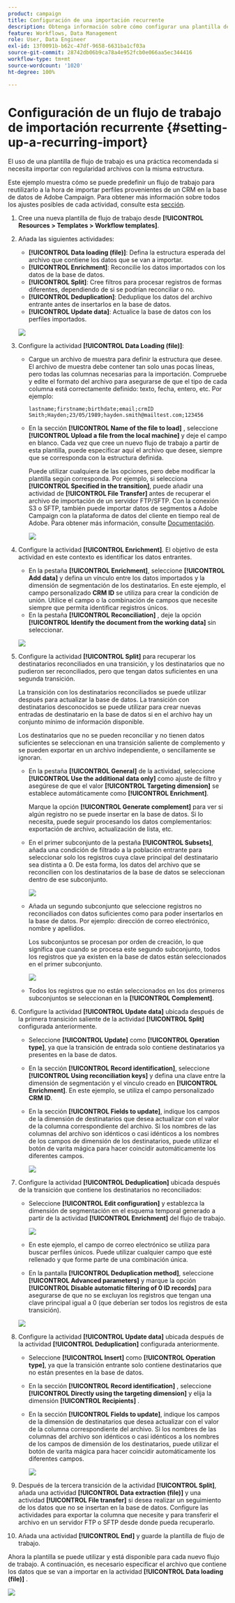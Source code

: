 ```yaml
---
product: campaign
title: Configuración de una importación recurrente
description: Obtenga información sobre cómo configurar una plantilla de flujo de trabajo para importaciones recurrentes.
feature: Workflows, Data Management
role: User, Data Engineer
exl-id: 13f0091b-b62c-47df-9658-6631ba1cf03a
source-git-commit: 28742db06b9ca78a4e952fcb0e066aa5ec344416
workflow-type: tm+mt
source-wordcount: '1020'
ht-degree: 100%

---
```


# Configuración de un flujo de trabajo de importación recurrente {#setting-up-a-recurring-import}



El uso de una plantilla de flujo de trabajo es una práctica recomendada si necesita importar con regularidad archivos con la misma estructura.

Este ejemplo muestra cómo se puede predefinir un flujo de trabajo para reutilizarlo a la hora de importar perfiles provenientes de un CRM en la base de datos de Adobe Campaign. Para obtener más información sobre todos los ajustes posibles de cada actividad, consulte esta [sección](activities.md).

1. Cree una nueva plantilla de flujo de trabajo desde **[!UICONTROL Resources > Templates > Workflow templates]**.
1. Añada las siguientes actividades:

   * **[!UICONTROL Data loading (file)]**: Defina la estructura esperada del archivo que contiene los datos que se van a importar.
   * **[!UICONTROL Enrichment]**: Reconcilie los datos importados con los datos de la base de datos.
   * **[!UICONTROL Split]**: Cree filtros para procesar registros de formas diferentes, dependiendo de si se podrían reconciliar o no.
   * **[!UICONTROL Deduplication]**: Deduplique los datos del archivo entrante antes de insertarlos en la base de datos.
   * **[!UICONTROL Update data]**: Actualice la base de datos con los perfiles importados.

   ![](assets/import_template_example0.png)

1. Configure la actividad **[!UICONTROL Data Loading (file)]**:

   * Cargue un archivo de muestra para definir la estructura que desee. El archivo de muestra debe contener tan solo unas pocas líneas, pero todas las columnas necesarias para la importación. Compruebe y edite el formato del archivo para asegurarse de que el tipo de cada columna está correctamente definido: texto, fecha, entero, etc. Por ejemplo:

     ```
     lastname;firstname;birthdate;email;crmID
     Smith;Hayden;23/05/1989;hayden.smith@mailtest.com;123456
     ```

   * En la sección **[!UICONTROL Name of the file to load]** , seleccione **[!UICONTROL Upload a file from the local machine]** y deje el campo en blanco. Cada vez que cree un nuevo flujo de trabajo a partir de esta plantilla, puede especificar aquí el archivo que desee, siempre que se corresponda con la estructura definida.

     Puede utilizar cualquiera de las opciones, pero debe modificar la plantilla según corresponda. Por ejemplo, si selecciona **[!UICONTROL Specified in the transition]**, puede añadir una actividad de **[!UICONTROL File Transfer]** antes de recuperar el archivo de importación de un servidor FTP/SFTP. Con la conexión S3 o SFTP, también puede importar datos de segmentos a Adobe Campaign con la plataforma de datos del cliente en tiempo real de Adobe. Para obtener más información, consulte [Documentación](https://experienceleague.adobe.com/docs/experience-platform/destinations/catalog/email-marketing/adobe-campaign.html?lang=es).

     ![](assets/import_template_example1.png)

1. Configure la actividad **[!UICONTROL Enrichment]**. El objetivo de esta actividad en este contexto es identificar los datos entrantes.

   * En la pestaña **[!UICONTROL Enrichment]**, seleccione **[!UICONTROL Add data]** y defina un vínculo entre los datos importados y la dimensión de segmentación de los destinatarios. En este ejemplo, el campo personalizado **CRM ID** se utiliza para crear la condición de unión. Utilice el campo o la combinación de campos que necesite siempre que permita identificar registros únicos.
   * En la pestaña **[!UICONTROL Reconciliation]** , deje la opción **[!UICONTROL Identify the document from the working data]** sin seleccionar.

   ![](assets/import_template_example2.png)

1. Configure la actividad **[!UICONTROL Split]** para recuperar los destinatarios reconciliados en una transición, y los destinatarios que no pudieron ser reconciliados, pero que tengan datos suficientes en una segunda transición.

   La transición con los destinatarios reconciliados se puede utilizar después para actualizar la base de datos. La transición con destinatarios desconocidos se puede utilizar para crear nuevas entradas de destinatario en la base de datos si en el archivo hay un conjunto mínimo de información disponible.

   Los destinatarios que no se pueden reconciliar y no tienen datos suficientes se seleccionan en una transición saliente de complemento y se pueden exportar en un archivo independiente, o sencillamente se ignoran.

   * En la pestaña **[!UICONTROL General]** de la actividad, seleccione **[!UICONTROL Use the additional data only]** como ajuste de filtro y asegúrese de que el valor **[!UICONTROL Targeting dimension]** se establece automáticamente como **[!UICONTROL Enrichment]**.

     Marque la opción **[!UICONTROL Generate complement]** para ver si algún registro no se puede insertar en la base de datos. Si lo necesita, puede seguir procesando los datos complementarios: exportación de archivo, actualización de lista, etc.

   * En el primer subconjunto de la pestaña **[!UICONTROL Subsets]**, añada una condición de filtrado a la población entrante para seleccionar solo los registros cuya clave principal del destinatario sea distinta a 0. De esta forma, los datos del archivo que se reconcilien con los destinatarios de la base de datos se seleccionan dentro de ese subconjunto.

     ![](assets/import_template_example3.png)

   * Añada un segundo subconjunto que seleccione registros no reconciliados con datos suficientes como para poder insertarlos en la base de datos. Por ejemplo: dirección de correo electrónico, nombre y apellidos.

     Los subconjuntos se procesan por orden de creación, lo que significa que cuando se procesa este segundo subconjunto, todos los registros que ya existen en la base de datos están seleccionados en el primer subconjunto.

     ![](assets/import_template_example3_2.png)

   * Todos los registros que no están seleccionados en los dos primeros subconjuntos se seleccionan en la **[!UICONTROL Complement]**.

1. Configure la actividad **[!UICONTROL Update data]** ubicada después de la primera transición saliente de la actividad **[!UICONTROL Split]** configurada anteriormente.

   * Seleccione **[!UICONTROL Update]** como **[!UICONTROL Operation type]**, ya que la transición de entrada solo contiene destinatarios ya presentes en la base de datos.
   * En la sección **[!UICONTROL Record identification]**, seleccione **[!UICONTROL Using reconciliation keys]** y defina una clave entre la dimensión de segmentación y el vínculo creado en **[!UICONTROL Enrichment]**. En este ejemplo, se utiliza el campo personalizado **CRM ID**.
   * En la sección **[!UICONTROL Fields to update]**, indique los campos de la dimensión de destinatarios que desea actualizar con el valor de la columna correspondiente del archivo. Si los nombres de las columnas del archivo son idénticos o casi idénticos a los nombres de los campos de dimensión de los destinatarios, puede utilizar el botón de varita mágica para hacer coincidir automáticamente los diferentes campos.

     ![](assets/import_template_example6.png)

1. Configure la actividad **[!UICONTROL Deduplication]** ubicada después de la transición que contiene los destinatarios no reconciliados:

   * Seleccione **[!UICONTROL Edit configuration]** y establezca la dimensión de segmentación en el esquema temporal generado a partir de la actividad **[!UICONTROL Enrichment]** del flujo de trabajo.

     ![](assets/import_template_example4.png)

   * En este ejemplo, el campo de correo electrónico se utiliza para buscar perfiles únicos. Puede utilizar cualquier campo que esté rellenado y que forme parte de una combinación única.
   * En la pantalla **[!UICONTROL Deduplication method]**, seleccione **[!UICONTROL Advanced parameters]** y marque la opción **[!UICONTROL Disable automatic filtering of 0 ID records]** para asegurarse de que no se excluyan los registros que tengan una clave principal igual a 0 (que deberían ser todos los registros de esta transición).

   ![](assets/import_template_example7.png)

1. Configure la actividad **[!UICONTROL Update data]** ubicada después de la actividad **[!UICONTROL Deduplication]** configurada anteriormente.

   * Seleccione **[!UICONTROL Insert]** como **[!UICONTROL Operation type]**, ya que la transición entrante solo contiene destinatarios que no están presentes en la base de datos.
   * En la sección **[!UICONTROL Record identification]** , seleccione **[!UICONTROL Directly using the targeting dimension]** y elija la dimensión **[!UICONTROL Recipients]** .
   * En la sección **[!UICONTROL Fields to update]**, indique los campos de la dimensión de destinatarios que desea actualizar con el valor de la columna correspondiente del archivo. Si los nombres de las columnas del archivo son idénticos o casi idénticos a los nombres de los campos de dimensión de los destinatarios, puede utilizar el botón de varita mágica para hacer coincidir automáticamente los diferentes campos.

     ![](assets/import_template_example8.png)

1. Después de la tercera transición de la actividad **[!UICONTROL Split]**, añada una actividad **[!UICONTROL Data extraction (file)]** y una actividad **[!UICONTROL File transfer]** si desea realizar un seguimiento de los datos que no se insertan en la base de datos. Configure las actividades para exportar la columna que necesite y para transferir el archivo en un servidor FTP o SFTP desde donde pueda recuperarlo.
1. Añada una actividad **[!UICONTROL End]** y guarde la plantilla de flujo de trabajo.

Ahora la plantilla se puede utilizar y está disponible para cada nuevo flujo de trabajo. A continuación, es necesario especificar el archivo que contiene los datos que se van a importar en la actividad **[!UICONTROL Data loading (file)]** .

![](assets/import_template_example9.png)
